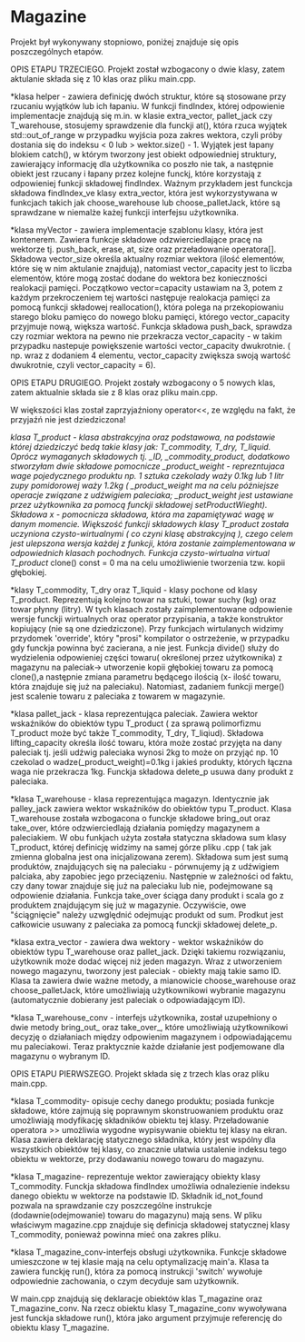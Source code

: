 # Magazine
Projekt był wykonywany stopniowo, poniżej znajduje się opis poszczególnych etapów.

OPIS ETAPU TRZECIEGO.
Projekt został wzbogacony o dwie klasy, zatem aktulanie składa się z 10 klas oraz pliku main.cpp.

*klasa helper - zawiera definicję dwóch struktur, które są stosowane przy rzucaniu wyjątków lub ich łapaniu. W funkcji findIndex, której odpowienie
implementacje znajdują się m.in. w klasie extra_vector, pallet_jack czy T_warehouse, stosujemy sprawdzenie dla funckji at(), która rzuca wyjątek 
std::out_of_range w przypadku wyjścia poza zakres wektora, czyli próby dostania się do indeksu < 0 lub > wektor.size() - 1. Wyjątek jest łapany blokiem
catch(), w którym tworzony jest obiekt odpowiedniej struktury, zawierający informację dla użytkownika co poszło nie tak, a następnie obiekt jest rzucany i
łapany przez kolejne funckj, które korzystają z odpowieniej funkcji składowej findIndex. Ważnym przykładem jest funckcja składowa findIndex_ve klasy 
extra_vector, która jest wykorzystywana w funkcjach takich jak choose_warehouse lub choose_palletJack, które są sprawdzane w niemalże każej funkcji 
interfejsu użytkownika.

*klasa myVector - zawiera implementacje szablonu klasy, która jest kontenerem. Zawiera funkcje składowe odzwierciedlające pracę na wektorze tj. 
push_back, erase, at, size oraz przeładowanie operatora[]. Składowa vector_size określa aktualny rozmiar wektora (ilość elementów, które się w nim
aktulanie znajdują), natomiast vector_capacity jest to liczba elementów, które mogą zostać dodane do wektora bez konieczności realokacji pamięci. 
Początkowo vector=capacity ustawiam na 3, potem z każdym przekroczeniem tej wartości następuje realokacja pamięci za pomocą funkcji składowej 
reallocation(), która polega na przekopiowaniu starego bloku pamięco do nowego bloku pamięci, którego vector_capacity przyjmuje nową, większa wartość.
Funkcja składowa push_back, sprawdza czy rozmiar wektora na pewno nie przekracza vector_capacity - w takim przypadku nastepuje powiększenie wartości 
vector_capacity dwukrotnie. ( np. wraz z dodaniem 4 elementu, vector_capacity zwiększa swoją wartość dwukrotnie, czyli 
vector_capacity = 6).



OPIS ETAPU DRUGIEGO.
Projekt zostały wzbogacony o 5 nowych klas, zatem aktualnie składa sie z 8 klas oraz pliku main.cpp.

W większości klas został zaprzyjaźniony operator<<, ze względu na fakt, że przyjaźń nie jest dziedziczona!

*klasa T_product - klasa abstrakcyjna oraz podstawowa, na podstawie której dziedziczyć bedą takie klasy jak: T_commodity, T_dry, T_liquid. 
Oprócz wymaganych składowych tj. _ID, _commodity_product, dodatkowo stworzyłam dwie składowe pomocnicze _product_weight - reprezntujaca 
wage pojedycznego produktu np. 1 sztuka czekolady waży 0.1kg lub 1 litr zupy pomidorowej waży 1.2kg ( _product_weight ma na celu późniejsze
operacje związane z udźwigiem paleciaka; _product_weight jest ustawiane przez użytkownika za pomocą funckji składowej setProductWieght).
Składowa x - pomocnicza składowa, która ma zapamiętywać wagę w danym momencie. Większość funkcji składowych klasy T_product została uczyniona 
czysto-wirtualnymi ( co czyni klasę abstrakcyjną ), czego celem jest ulepszona wersja każdej z funkcji, która zostanie zaimplementowana w 
odpowiednich klasach pochodnych. Funkcja czysto-wirtualna virtual T_product* clone() const = 0 ma na celu umożliwienie tworzenia tzw. kopii
głębokiej.

*klasy T_commodity, T_dry oraz T_liquid - klasy pochone od klasy T_product. Reprezentują kolejno towar na sztuki, towar suchy (kg) oraz towar płynny (litry).
W tych klasach zostały zaimplementowane odpowienie wersje funckji wirtualnych oraz operator przypisania, a także konstruktor kopiujący (nie są one dziedziczone).
Przy funkcjach wirtulanych widzimy przydomek 'override', który "prosi" kompilator o ostrzeżenie, w przypadku gdy funckja powinna być zacierana, a nie jest.
Funkcja divide() służy do wydzielenia odpowieniej części towaru( określonej przez użytkownika) z magazynu na paleciak-> utworzenie kopii głębokiej towaru za 
pomocą clone(),a następnie zmiana parametru będącego ilością (x- ilość towaru, która znajduje się już na paleciaku). Natomiast, zadaniem funkcji merge() jest
scalenie towaru z paleciaka z towarem w magazynie. 


*klasa pallet_jack - klasa reprezentująca paleciak. Zawiera wektor wskaźników do obiektów typu T_product ( za sprawą polimorfizmu T_product może być także 
T_commodity, T_dry, T_liqiud). Składowa lifting_capacity określa ilość towaru, która może zostać przyjęta na dany paleciak tj. jeśli udźwig paleciaka wynosi 
2kg to może on przyjąć np. 10 czekolad o wadze(_product_weight)=0.1kg i jakieś produkty, których łączna waga nie przekracza 1kg.
Funckja składowa delete_p usuwa dany produkt z paleciaka.

*klasa T_warehouse - klasa reprezentująca magazyn. Identycznie jak palley_jack zawiera wektor wskaźników do obiektów typu T_product. Klasa T_warehouse została
wzbogacona o funckje składowe bring_out oraz take_over, które odzwierciedlają działania pomiędzy magazynem a paleciakiem. W obu funkjach użyta została
statyczna składowa sum klasy T_product, której definicję widzimy na samej górze pliku .cpp ( tak jak zmienna globalna jest ona inicjalizowana zerem).
Składowa sum jest sumą produktów, znajdujących się na paleciaku - pórwnujemy ją z udźwigiem palciaka, aby zapobiec jego przeciązeniu. Następnie w zależności od
faktu, czy dany towar znajduje się już na paleciaku lub nie, podejmowane są odpowienie działania. Funkcja take_over ściąga dany produkt i scala go z
produktem znajdującym się już w magazynie. Oczywiście, owe "ściągnięcie" należy uzwględnić odejmując produkt od sum. Prodkut jest całkowicie usuwany z paleciaka
za pomocą funckji składowej delete_p.

*klasa extra_vector - zawiera dwa wektory - wektor wskaźników do obiektów typu T_warehouse oraz pallet_jack. Dzięki takiemu rozwiązaniu, użytkownik może 
dodać więcej niż jeden magazyn. Wraz z utworzeniem nowego magazynu, tworzony jest paleciak - obiekty mają takie samo ID. Klasa ta zawiera dwie ważne metody, a
mianowicie choose_warehouse oraz choose_palletJack, które umożliwiają użytkownikowi wybranie magazynu (automatycznie dobierany jest paleciak o odpowiadającym
ID).

*klasa T_warehouse_conv - interfejs użytkownika, został uzupełniony o dwie metody bring_out_ oraz take_over_, które umożliwiają użytkownikowi decyzję o działaniach
między odpowienim magazynem i odpowiadającemu mu paleciakowi. Teraz praktycznie każde działanie jest podjemowane dla magazynu o wybranym ID.



OPIS ETAPU PIERWSZEGO.
Projekt składa się z trzech klas oraz pliku main.cpp.

*klasa T_commodity- opisuje cechy danego produktu; posiada funkcje składowe, które zajmują się poprawnym skonstruowaniem produktu oraz umożliwiają modyfikację składników obiektu tej klasy.
Przeładowanie operatora >> umożliwia wygodne wypisywanie obiektu tej klasy na ekran. Klasa zawiera deklarację statycznego składnika, który jest wspólny dla wszystkich obiektów tej 
klasy, co znacznie ułatwia ustalenie indeksu tego obiektu w wektorze, przy dodawaniu nowego towaru do magazynu. 

*klasa T_magazine- reprezentuje wektor zawierający obiekty klasy T_commodity. Funckja składowa findIndex umożliwia odnalezienie indeksu danego obiektu w wektorze na podstawie ID.
Składnik id_not_found pozwala na sprawdzanie czy poszczególne instrukcje (dodawnie(odejmowanie) towaru do magazynu) mają sens.
W pliku właściwym magazine.cpp znajduje się definicja składowej statycznej klasy T_commodity, ponieważ powinna mieć ona zakres pliku.

*klasa T_magazine_conv-interfejs obsługi użytkownika. Funkcje składowe umieszczone w tej klasie mają na celu optymalizację main'a. Klasa ta zawiera funckję run(), która za pomocą instrukcji
'switch' wywołuje odpowiednie zachowania, o czym decyduje sam użytkownik. 

W main.cpp znajdują się deklaracje obiektów klas T_magazine oraz T_magazine_conv. Na rzecz obiektu klasy T_magazine_conv wywoływana jest funckja składowe run(), która jako argument przyjmuje
referencję do obiektu klasy T_magazine.
